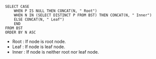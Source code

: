 ```
SELECT CASE 
    WHEN P IS NULL THEN CONCAT(N, " Root")
    WHEN N IN (SELECT DISTINCT P FROM BST) THEN CONCAT(N, " Inner")
    ELSE CONCAT(N, " Leaf")
    END
FROM BST
ORDER BY N ASC
```

- Root : If node is root node.
- Leaf : If node is leaf node.
- Inner : If node is neither root nor leaf node.
